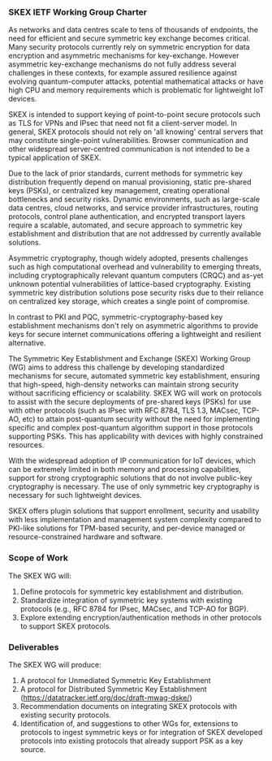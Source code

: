 ### SKEX IETF Working Group Charter

As networks and data centres scale to tens of thousands of endpoints, the need for efficient and secure symmetric key exchange becomes critical. Many security protocols currently rely on symmetric encryption for data encryption and asymmetric mechanisms for key-exchange. However asymmetric key-exchange mechanisms do not fully address several challenges in these contexts, for example assured resilience against evolving quantum-computer attacks, potential mathematical attacks or have high CPU and memory requirements which is problematic for lightweight IoT devices. 

SKEX is intended to support keying of point-to-point secure protocols such as TLS for VPNs and IPsec that need not fit a client-server model. In general, SKEX protocols should not rely on 'all knowing' central servers that may constitute single-point vulnerabilities. Browser communication and other widespread server-centred communication is not intended to be a typical application of SKEX.

Due to the lack of prior standards, current methods for symmetric key distribution frequently depend on manual provisioning, static pre-shared keys (PSKs), or centralized key management, creating operational bottlenecks and security risks. Dynamic environments, such as large-scale data centres, cloud networks, and service provider infrastructures, routing protocols, control plane authentication, and encrypted transport layers require a scalable, automated, and secure approach to symmetric key establishment and distribution that are not addressed by currently available solutions.

Asymmetric cryptography, though widely adopted, presents challenges such as high computational overhead and vulnerability to emerging threats, including cryptographically relevant quantum computers (CRQC) and as-yet unknown potential vulnerabilities of lattice-based cryptography. Existing symmetric key distribution solutions pose security risks due to their reliance on centralized key storage, which creates a single point of compromise.

In contrast to PKI and PQC, symmetric-cryptography-based key establishment mechanisms don't rely on asymmetric algorithms to provide keys for secure internet communications offering a lightweight and resilient alternative.

The Symmetric Key Establishment and Exchange (SKEX) Working Group (WG) aims to address this challenge by developing standardized mechanisms for secure, automated symmetric key establishment, ensuring that high-speed, high-density networks can maintain strong security without sacrificing efficiency or scalability. SKEX WG will work on protocols to assist with the secure deployments of pre-shared keys (PSKs) for use with other protocols (such as IPsec with RFC 8784, TLS 1.3, MACsec, TCP-AO, etc) to attain post-quantum security without the need for implementing specific and complex post-quantum algorithm support in those protocols supporting PSKs. This has applicability with devices with highly constrained resources.

With the widespread adoption of IP communication for IoT devices, which can be extremely limited in both memory and processing capabilities, support for strong cryptographic solutions that do not involve public-key cryptography is necessary. The use of only symmetric key cryptography is necessary for such lightweight devices.

SKEX offers plugin solutions that support enrollment, security and usability with less implementation and management system complexity compared to PKI-like solutions for TPM-based security, and per-device managed or resource-constrained hardware and software.

### Scope of Work
The SKEX WG will:
1. Define protocols for symmetric key establishment and distribution.
2. Standardize integration of symmetric key systems with existing protocols (e.g., RFC 8784 for IPsec, MACsec, and TCP-AO for BGP).
3. Explore extending encryption/authentication methods in other protocols to support SKEX protocols.

### Deliverables
The SKEX WG will produce:
1. A protocol for Unmediated Symmetric Key Establishment
2. A protocol for Distributed Symmetric Key Establishment (https://datatracker.ietf.org/doc/draft-mwag-dske/)
3. Recommendation documents on integrating SKEX protocols with existing security protocols.
4. Identification of, and suggestions to other WGs for, extensions to protocols to ingest symmetric keys or for integration of SKEX developed protocols into existing protocols that already support PSK as a key source.
